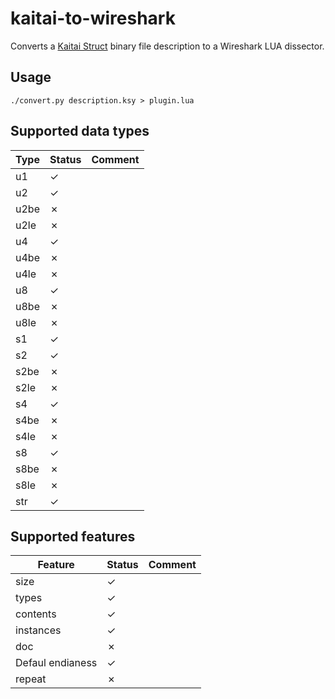 # kaitai-to-wireshark
Converts a [Kaitai Struct](https://github.com/kaitai-io/kaitai_struct) binary file description to a Wireshark LUA dissector.

## Usage

``./convert.py description.ksy > plugin.lua``

## Supported data types

| Type | Status | Comment |
|------|--------|---------|
| u1   | ✓      |         |
| u2   | ✓      |         |
| u2be | ✗      |         |
| u2le | ✗      |         |
| u4   | ✓      |         |
| u4be | ✗      |         |
| u4le | ✗      |         |
| u8   | ✓      |         |
| u8be | ✗      |         |
| u8le | ✗      |         |
| s1   | ✓      |         |
| s2   | ✓      |         |
| s2be | ✗      |         |
| s2le | ✗      |         |
| s4   | ✓      |         |
| s4be | ✗      |         |
| s4le | ✗      |         |
| s8   | ✓      |         |
| s8be | ✗      |         |
| s8le | ✗      |         |
| str  | ✓      |         |

## Supported features

| Feature | Status | Comment |
|---------|--------|---------|
| size    | ✓      |         |
| types   | ✓      |         |
| contents | ✓     |         |
| instances | ✓    |         |
| doc     | ✗      |         |
| Defaul endianess | ✓ |     |
| repeat |  ✗      |         |